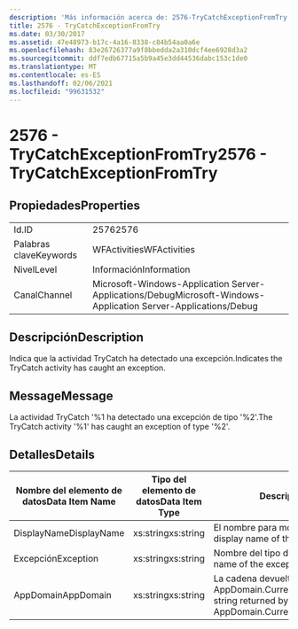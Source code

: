 ```yaml
---
description: 'Más información acerca de: 2576-TryCatchExceptionFromTry'
title: 2576 - TryCatchExceptionFromTry
ms.date: 03/30/2017
ms.assetid: 47e48973-b17c-4a16-8338-c84b54aa0a6e
ms.openlocfilehash: 83e26726377a9f8bbedda2a310dcf4ee6928d3a2
ms.sourcegitcommit: ddf7edb67715a5b9a45e3dd44536dabc153c1de0
ms.translationtype: MT
ms.contentlocale: es-ES
ms.lasthandoff: 02/06/2021
ms.locfileid: "99631532"
---
```

# <a name="2576---trycatchexceptionfromtry"></a><span data-ttu-id="ff37f-103">2576 - TryCatchExceptionFromTry</span><span class="sxs-lookup"><span data-stu-id="ff37f-103">2576 - TryCatchExceptionFromTry</span></span>

## <a name="properties"></a><span data-ttu-id="ff37f-104">Propiedades</span><span class="sxs-lookup"><span data-stu-id="ff37f-104">Properties</span></span>  
  
|||  
|-|-|  
|<span data-ttu-id="ff37f-105">Id.</span><span class="sxs-lookup"><span data-stu-id="ff37f-105">ID</span></span>|<span data-ttu-id="ff37f-106">2576</span><span class="sxs-lookup"><span data-stu-id="ff37f-106">2576</span></span>|  
|<span data-ttu-id="ff37f-107">Palabras clave</span><span class="sxs-lookup"><span data-stu-id="ff37f-107">Keywords</span></span>|<span data-ttu-id="ff37f-108">WFActivities</span><span class="sxs-lookup"><span data-stu-id="ff37f-108">WFActivities</span></span>|  
|<span data-ttu-id="ff37f-109">Nivel</span><span class="sxs-lookup"><span data-stu-id="ff37f-109">Level</span></span>|<span data-ttu-id="ff37f-110">Información</span><span class="sxs-lookup"><span data-stu-id="ff37f-110">Information</span></span>|  
|<span data-ttu-id="ff37f-111">Canal</span><span class="sxs-lookup"><span data-stu-id="ff37f-111">Channel</span></span>|<span data-ttu-id="ff37f-112">Microsoft-Windows-Application Server-Applications/Debug</span><span class="sxs-lookup"><span data-stu-id="ff37f-112">Microsoft-Windows-Application Server-Applications/Debug</span></span>|  
  
## <a name="description"></a><span data-ttu-id="ff37f-113">Descripción</span><span class="sxs-lookup"><span data-stu-id="ff37f-113">Description</span></span>  

 <span data-ttu-id="ff37f-114">Indica que la actividad TryCatch ha detectado una excepción.</span><span class="sxs-lookup"><span data-stu-id="ff37f-114">Indicates the TryCatch activity has caught an exception.</span></span>  
  
## <a name="message"></a><span data-ttu-id="ff37f-115">Message</span><span class="sxs-lookup"><span data-stu-id="ff37f-115">Message</span></span>  

 <span data-ttu-id="ff37f-116">La actividad TryCatch '%1 ha detectado una excepción de tipo '%2'.</span><span class="sxs-lookup"><span data-stu-id="ff37f-116">The TryCatch activity '%1' has caught an exception of type '%2'.</span></span>  
  
## <a name="details"></a><span data-ttu-id="ff37f-117">Detalles</span><span class="sxs-lookup"><span data-stu-id="ff37f-117">Details</span></span>  
  
|<span data-ttu-id="ff37f-118">Nombre del elemento de datos</span><span class="sxs-lookup"><span data-stu-id="ff37f-118">Data Item Name</span></span>|<span data-ttu-id="ff37f-119">Tipo del elemento de datos</span><span class="sxs-lookup"><span data-stu-id="ff37f-119">Data Item Type</span></span>|<span data-ttu-id="ff37f-120">Descripción</span><span class="sxs-lookup"><span data-stu-id="ff37f-120">Description</span></span>|  
|--------------------|--------------------|-----------------|  
|<span data-ttu-id="ff37f-121">DisplayName</span><span class="sxs-lookup"><span data-stu-id="ff37f-121">DisplayName</span></span>|<span data-ttu-id="ff37f-122">xs:string</span><span class="sxs-lookup"><span data-stu-id="ff37f-122">xs:string</span></span>|<span data-ttu-id="ff37f-123">El nombre para mostrar de la actividad.</span><span class="sxs-lookup"><span data-stu-id="ff37f-123">The display name of the activity.</span></span>|  
|<span data-ttu-id="ff37f-124">Excepción</span><span class="sxs-lookup"><span data-stu-id="ff37f-124">Exception</span></span>|<span data-ttu-id="ff37f-125">xs:string</span><span class="sxs-lookup"><span data-stu-id="ff37f-125">xs:string</span></span>|<span data-ttu-id="ff37f-126">Nombre del tipo de la excepción.</span><span class="sxs-lookup"><span data-stu-id="ff37f-126">The type name of the exception.</span></span>|  
|<span data-ttu-id="ff37f-127">AppDomain</span><span class="sxs-lookup"><span data-stu-id="ff37f-127">AppDomain</span></span>|<span data-ttu-id="ff37f-128">xs:string</span><span class="sxs-lookup"><span data-stu-id="ff37f-128">xs:string</span></span>|<span data-ttu-id="ff37f-129">La cadena devuelta por AppDomain.CurrentDomain.FriendlyName.</span><span class="sxs-lookup"><span data-stu-id="ff37f-129">The string returned by AppDomain.CurrentDomain.FriendlyName.</span></span>|
